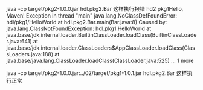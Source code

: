 java -cp target/pkg2-1.0.0.jar hdl.pkg2.Bar
这样执行报错
hd2 pkg1Hello, Maven!
Exception in thread "main" java.lang.NoClassDefFoundError: hdl/pkg1/HelloWorld
        at hdl.pkg2.Bar.main(Bar.java:8)
Caused by: java.lang.ClassNotFoundException: hdl.pkg1.HelloWorld
        at java.base/jdk.internal.loader.BuiltinClassLoader.loadClass(BuiltinClassLoader.java:641)
        at java.base/jdk.internal.loader.ClassLoaders$AppClassLoader.loadClass(ClassLoaders.java:188)
        at java.base/java.lang.ClassLoader.loadClass(ClassLoader.java:525)
        ... 1 more


java -cp target/pkg2-1.0.0.jar:../02/target/pkg1-1.0.1.jar hdl.pkg2.Bar
这样执行正常
